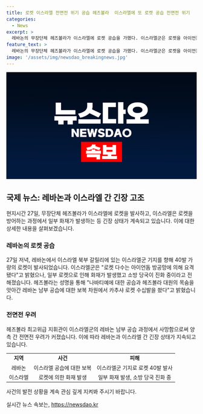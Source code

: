 ```yaml
---
title: 로켓 이스라엘 전면전 위기 공습 헤즈볼라  이스라엘에 또 로켓 공습 전면전 위기
categories:
  - News
excerpt: >
  레바논의 무장단체 헤즈볼라가 이스라엘에 로켓 공습을 가했다. 이스라엘군은 로켓을 아이언돔 방공망으로 대부분 요격했지만 화재가 발생했다고 전했다. 헤즈볼라는 보복 차원에서 이 공습을 실행했다고 밝혔다. 최근 이스라엘군과의 대치로 양측 간 전면전 우려가 높아지고 있다. (150자)
feature_text: >
  레바논의 무장단체 헤즈볼라가 이스라엘에 로켓 공습을 가했다. 이스라엘군은 로켓을 아이언돔 방공망으로 대부분 요격했지만 화재가 발생했다고 전했다. 헤즈볼라는 보복 차원에서 이 공습을 실행했다고 밝혔다. 최근 이스라엘군과의 대치로 양측 간 전면전 우려가 높아지고 있다. (150자)
image: '/assets/img/newsdao_breakingnews.jpg'
---
```


<p><img src="/assets/img/newsdao_breakingnews.jpg" alt="pcversion 속보" /></p>

<h2 data-ke-size="size26">국제 뉴스: 레바논과 이스라엘 간 긴장 고조</h2>

<p data-ke-size="size16">현지시간 27일, 무장단체 헤즈볼라가 이스라엘에 로켓을 발사하고, 이스라엘은 로켓을 방어하는 과정에서 일부 화재가 발생하는 등 긴장 상태가 계속되고 있습니다. 이에 대한 상세한 내용을 살펴보겠습니다.</p>

<h3>레바논의 로켓 공습</h3>

<p data-ke-size="size16">27일 저녁, 레바논에서 이스라엘 북부 갈릴리에 있는 이스라엘군 기지를 향해 40발 가량의 로켓이 발사되었습니다. 이스라엘군은 "로켓 다수는 아이언돔 방공망에 의해 요격됐다"고 밝혔으나, 일부 로켓으로 인해 화재가 발생했고 소방 당국이 진화 중이라고 전해졌습니다. 헤즈볼라는 성명을 통해 "나바티예에 대한 공습과 헤즈볼라 대원의 목숨을 앗아간 레바논 남부 공습에 대한 보복 차원에서 카추샤 로켓 수십발을 쐈다"고 밝혔습니다.</p>

<h3>전면전 우려</h3>

<p data-ke-size="size16">헤즈볼라 최고위급 지휘관이 이스라엘군의 레바논 남부 공습 과정에서 사망함으로써 양측 간 전면전 우려가 커졌습니다. 이에 따라 레바논과 이스라엘 간 긴장 상태가 지속되고 있습니다.</p>

<table>
   <tbody>
      <tr>
         <td style="text-align: center; height: 17px;"><b>지역</b></td>
         <td style="text-align: center; height: 17px;"><b>사건</b></td>
         <td style="text-align: center; height: 17px;"><b>피해</b></td>
      </tr>
      <tr>
         <td style="text-align: center; height: 17px;">레바논</td>
         <td style="text-align: center; height: 17px;">이스라엘 공습에 대한 보복</td>
         <td style="text-align: center; height: 17px;">이스라엘군 기지로 로켓 40발 발사</td>
      </tr>
      <tr>
         <td style="text-align: center; height: 17px;">이스라엘</td>
         <td style="text-align: center; height: 17px;">로켓에 의한 화재 발생</td>
         <td style="text-align: center; height: 17px;">일부 화재 발생, 소방 당국 진화 중</td>
      </tr>
   </tbody>
</table>

<p data-ke-size="size16">사건의 발전 상황을 계속 관심 깊게 지켜봐 주시기 바랍니다.</p>
실시간 뉴스 속보는, <a href="https://newsdao.kr" rel="dofollow">https://newsdao.kr</a>


